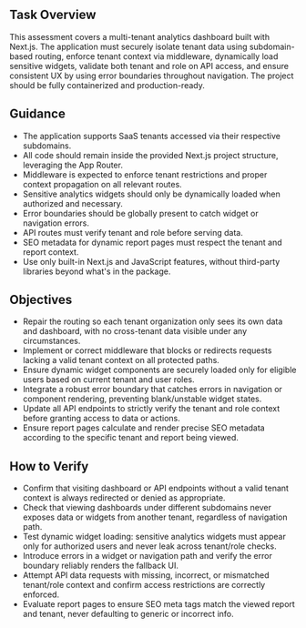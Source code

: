 ## Task Overview
This assessment covers a multi-tenant analytics dashboard built with Next.js. The application must securely isolate tenant data using subdomain-based routing, enforce tenant context via middleware, dynamically load sensitive widgets, validate both tenant and role on API access, and ensure consistent UX by using error boundaries throughout navigation. The project should be fully containerized and production-ready.

## Guidance  
- The application supports SaaS tenants accessed via their respective subdomains.
- All code should remain inside the provided Next.js project structure, leveraging the App Router.
- Middleware is expected to enforce tenant restrictions and proper context propagation on all relevant routes.
- Sensitive analytics widgets should only be dynamically loaded when authorized and necessary.
- Error boundaries should be globally present to catch widget or navigation errors.
- API routes must verify tenant and role before serving data.
- SEO metadata for dynamic report pages must respect the tenant and report context.
- Use only built-in Next.js and JavaScript features, without third-party libraries beyond what's in the package.

## Objectives
- Repair the routing so each tenant organization only sees its own data and dashboard, with no cross-tenant data visible under any circumstances.
- Implement or correct middleware that blocks or redirects requests lacking a valid tenant context on all protected paths.
- Ensure dynamic widget components are securely loaded only for eligible users based on current tenant and user roles.
- Integrate a robust error boundary that catches errors in navigation or component rendering, preventing blank/unstable widget states.
- Update all API endpoints to strictly verify the tenant and role context before granting access to data or actions.
- Ensure report pages calculate and render precise SEO metadata according to the specific tenant and report being viewed.

## How to Verify
- Confirm that visiting dashboard or API endpoints without a valid tenant context is always redirected or denied as appropriate.
- Check that viewing dashboards under different subdomains never exposes data or widgets from another tenant, regardless of navigation path.
- Test dynamic widget loading: sensitive analytics widgets must appear only for authorized users and never leak across tenant/role checks.
- Introduce errors in a widget or navigation path and verify the error boundary reliably renders the fallback UI.
- Attempt API data requests with missing, incorrect, or mismatched tenant/role context and confirm access restrictions are correctly enforced.
- Evaluate report pages to ensure SEO meta tags match the viewed report and tenant, never defaulting to generic or incorrect info.
